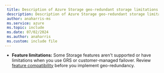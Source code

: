 ```yaml
---
 title: Description of Azure Storage geo-redundant storage limitations
 description: Description of Azure Storage geo-redundant storage limitations
 author: anaharris-ms
 ms.service: azure
 ms.topic: include
 ms.date: 07/02/2024
 ms.author: anaharris
 ms.custom: include file
---
```


- **Feature limitations:** Some Storage features aren't supported or have limitations when you use GRS or customer-managed failover. Review [feature compatibility](/azure/storage/common/storage-disaster-recovery-guidance#unsupported-features-and-services) before you implement geo-redundancy.
